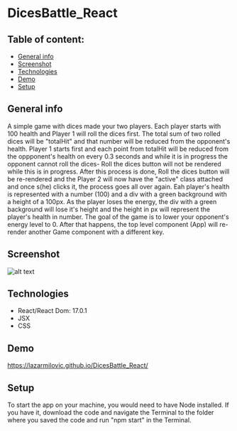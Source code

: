 # DicesBattle_React

## Table of content: 
* [General info](#general_info)
* [Screenshot](#screenshot)
* [Technologies](#technologies)
* [Demo](#demo)
* [Setup](#setup)

## General info
A simple game with dices made your two players. Each player starts with 100 health and Player 1 will roll the dices first. The total sum of two rolled dices will be "totalHit" and that number will be reduced from the opponent's health. Player 1 starts first and each point from totalHit will be reduced from the oppponent's health on every 0.3 seconds and while it is in progress the opponent cannot roll the dices- Roll the dices button will not be rendered while this is in progress. After this process is done, Roll the dices button will be re-rendered and the Player 2 will now have the "active" class attached and once s(he) clicks it, the process goes all over again. 
Eah player's health is represented with a number (100) and a div with a green background with a height of a 100px. As the player loses the energy, the div with a green background will lose it's height and the height in px will represent the player's health in number. 
The goal of the game is to lower your opponent's energy level to 0. After that happens, the top level component (App) will re-render another Game component with a different key. 

## Screenshot
![alt text](https://github.com/lazarmilovic/DicesBattle_React/edit/gh-pages/master/Preview.png?raw=true)


## Technologies 
* React/React Dom: 17.0.1
* JSX
* CSS

## Demo 

https://lazarmilovic.github.io/DicesBattle_React/

## Setup

To start the app on your machine, you would need to have Node installed. If you have it, download the code and navigate the Terminal to the folder where you saved the code and run "npm start" in the Terminal.
